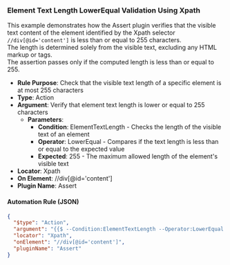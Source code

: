 ### Element Text Length LowerEqual Validation Using Xpath

This example demonstrates how the Assert plugin verifies that the visible text content of the element identified by the Xpath selector `//div[@id='content']` is less than or equal to 255 characters.  
The length is determined solely from the visible text, excluding any HTML markup or tags.  
The assertion passes only if the computed length is less than or equal to 255.

- **Rule Purpose**: Check that the visible text length of a specific element is at most 255 characters  
- **Type**: Action  
- **Argument**: Verify that element text length is lower or equal to 255 characters  
  - **Parameters**:  
    - **Condition**: ElementTextLength - Checks the length of the visible text of an element  
    - **Operator**: LowerEqual - Compares if the text length is less than or equal to the expected value  
    - **Expected**: 255 - The maximum allowed length of the element's visible text  
- **Locator**: Xpath  
- **On Element**: //div[@id='content']  
- **Plugin Name**: Assert  

#### Automation Rule (JSON)

```json
{
  "$type": "Action",
  "argument": "{{$ --Condition:ElementTextLength --Operator:LowerEqual --Expected:255}}",
  "locator": "Xpath",
  "onElement": "//div[@id='content']",
  "pluginName": "Assert"
}
```
